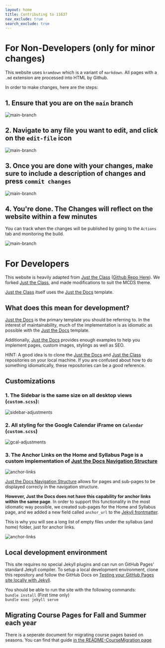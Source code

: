 ```yaml
---
layout: home
title: Contributing to 11637
nav_exclude: true
search_exclude: true
---
```


# For Non-Developers (only for minor changes)

This website uses `kramdown` which is a variant of `markdown`. All pages with a `.md` extension are processed into HTML by Github.

In order to make changes, here are the steps:

## 1. Ensure that you are on the `main` branch

![main-branch](assets/images/dev-docs/github-branch.png)

## 2. Navigate to any file you want to edit, and click on the `edit-file` icon

![main-branch](assets/images/dev-docs/github-edit-file.png)

## 3. Once you are done with your changes, make sure to include a description of changes and press `commit changes`

![main-branch](assets/images/dev-docs/github-save-file.png)

## 4. You're done. The Changes will reflect on the website within a few minutes

You can track when the changes will be published by going to the `Actions` tab and monitoring the build.

![main-branch](assets/images/dev-docs/github-page-deployment.png)

# For Developers

This website is heavily adapted from [Just the Class](https://kevinl.info/just-the-class/) ([Github Repo Here](https://github.com/kevinlin1/just-the-class)). We forked [Just the Class](https://kevinl.info/just-the-class/), and made modifications to suit the MCDS theme.

[Just the Class](https://kevinl.info/just-the-class/) itself uses the [Just the Docs](https://just-the-docs.github.io/just-the-docs/) template.

## What does this mean for development?

[Just the Docs](https://just-the-docs.github.io/just-the-docs/) is the primary template you should be referring to. In the interest of maintainability, much of the implementation is as idiomatic as possible with the [Just the Docs](https://just-the-docs.github.io/just-the-docs/) template.

Additionally, [Just the Docs](https://just-the-docs.github.io/just-the-docs/) provides enough examples to help you implement pages, custom images, stylings as well as SEO.

HINT: A good idea is to clone the [Just the Docs](https://github.com/just-the-docs/just-the-docs) and [Just the Class](https://github.com/kevinlin1/just-the-class) repositories on your local machine. If you are confused about how to do something idiomatically, these repositories can be a good reference.

## Customizations
### 1. The Sidebar is the same size on all desktop views (`custom.scss`):
![sidebar-adjustments](assets/images/dev-docs/sidebar-adjustments.png)

### 2. All styling for the Google Calendar iFrame on `Calendar` (`custom.scss`)
![gcal-adjustments](assets/images/dev-docs/gcal-styling.png)

### 3. The Anchor Links on the Home and Syllabus Page is a custom implementation of [Just the Docs Navigation Structure](https://just-the-docs.github.io/just-the-docs/docs/navigation-structure/)
![anchor-links](assets/images/dev-docs/anchor-links.png)

[Just the Docs Navigation Structure](https://just-the-docs.github.io/just-the-docs/docs/navigation-structure/) allows for pages and sub-pages to be displayed correcly in the navigation structure.

**However, Just the Docs does not have this capability for anchor links within the same page**. In order to support this functionality in the most idiomatic way possible, we created sub-pages for the Home and Syllabus page, and we added a new field called `anchor_url` to the [Jekyll frontmatter](https://jekyllrb.com/docs/front-matter/).

This is why you will see a long list of empty files under the syllabus (and home) folder, just for anchor links.

![anchor-links](assets/images/dev-docs/anchor-links-implementation.png)

## Local development environment

This site requires no special Jekyll plugins and can run on GitHub Pages' standard Jekyll compiler. To setup a local development environment, clone this repository and follow the GitHub Docs on [Testing your GitHub Pages site locally with Jekyll](https://docs.github.com/en/pages/setting-up-a-github-pages-site-with-jekyll/testing-your-github-pages-site-locally-with-jekyll).

You should be able to run the site with the following commands:<br />
```bundle install``` (First time only)<br />
```bundle exec jekyll serve```

## Migrating Course Pages for Fall and Summer each year

There is a seperate document for migrating course pages based on seasons. You can find that guide [in the README-CourseMigration page](README-CourseMigration)